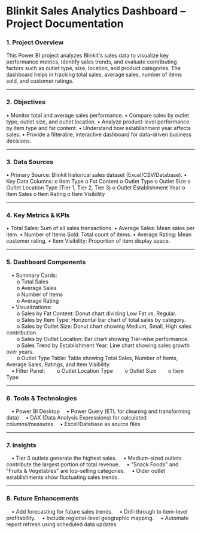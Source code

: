 # Blinkit Sales Analytics Dashboard – Project Documentation

### 1. Project Overview
This Power BI project analyzes Blinkit's sales data to visualize key performance metrics, identify sales trends, and evaluate contributing factors such as outlet type, size, location, and product categories. The dashboard helps in tracking total sales, average sales, number of items sold, and customer ratings.
________________________________________
### 2. Objectives
•	Monitor total and average sales performance.
•	Compare sales by outlet type, outlet size, and outlet location.
•	Analyze product-level performance by item type and fat content.
•	Understand how establishment year affects sales.
•	Provide a filterable, interactive dashboard for data-driven business decisions.
________________________________________
### 3. Data Sources
•	Primary Source: Blinkit historical sales dataset (Excel/CSV/Database).
•	Key Data Columns:
o	Item Type
o	Fat Content
o	Outlet Type
o	Outlet Size
o	Outlet Location Type (Tier 1, Tier 2, Tier 3)
o	Outlet Establishment Year
o	Item Sales
o	Item Rating
o	Item Visibility
________________________________________
### 4. Key Metrics & KPIs
•	Total Sales: Sum of all sales transactions.
•	Average Sales: Mean sales per item.
•	Number of Items Sold: Total count of items.
•	Average Rating: Mean customer rating.
•	Item Visibility: Proportion of item display space.
________________________________________
### 5. Dashboard Components
&emsp;•	Summary Cards:<br>
&emsp;&emsp;o	Total Sales<br>
&emsp;&emsp;o	Average Sales<br>
&emsp;&emsp;o	Number of Items<br>
&emsp;&emsp;o	Average Rating<br>
&emsp;•	Visualizations:<br>
&emsp;&emsp;o	Sales by Fat Content: Donut chart dividing Low Fat vs. Regular.<br>
&emsp;&emsp;o	Sales by Item Type: Horizontal bar chart of total sales by category.<br>
&emsp;&emsp;o	Sales by Outlet Size: Donut chart showing Medium, Small, High sales contribution.<br>
&emsp;&emsp;o	Sales by Outlet Location: Bar chart showing Tier-wise performance.<br>
&emsp;&emsp;o	Sales Trend by Establishment Year: Line chart showing sales growth over years.<br>
&emsp;&emsp;o	Outlet Type Table: Table showing Total Sales, Number of Items, Average Sales, Ratings, and Item Visibility.<br>
&emsp;•	Filter Panel:
&emsp;&emsp;o	Outlet Location Type
&emsp;&emsp;o	Outlet Size
&emsp;&emsp;o	Item Type
________________________________________
### 6. Tools & Technologies
&emsp;•	Power BI Desktop
&emsp;•	Power Query (ETL for cleaning and transforming data)
&emsp;•	DAX (Data Analysis Expressions) for calculated columns/measures
&emsp;•	Excel/Database as source files
________________________________________
### 7. Insights
&emsp;•	Tier 3 outlets generate the highest sales.
&emsp;•	Medium-sized outlets contribute the largest portion of total revenue.
&emsp;•	"Snack Foods" and "Fruits & Vegetables" are top-selling categories.
&emsp;•	Older outlet establishments show fluctuating sales trends.
________________________________________
### 8. Future Enhancements
&emsp;•	Add forecasting for future sales trends.
&emsp;•	Drill-through to item-level profitability.
&emsp;•	Include regional-level geographic mapping.
&emsp;•	Automate report refresh using scheduled data updates.
